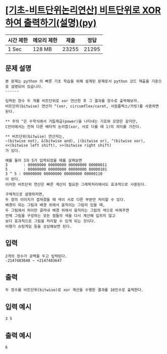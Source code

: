 # [[기초-비트단위논리연산] 비트단위로 XOR 하여 출력하기(설명)(py)](https://codeup.kr/problem.php?id=6062)

| 시간 제한 | 메모리 제한 | 제출 | 정답 |
| --- | --- | --- | --- |
| 1 Sec | 128 MB | 23255 | 21295 |

## **문제 설명**

```
본 문제는 python 의 빠른 기초 학습을 위해 설계된 문제로서 python 코드 제출을 기준으로 설명되어 있습니다. 
------

입력된 정수 두 개를 비트단위로 xor 연산한 후 그 결과를 정수로 출력해보자.
비트단위(bitwise) 연산자 ^(xor, circumflex/caret, 서컴플렉스/카릿)를 사용하면 된다.

** 주의 ^은 수학식에서 거듭제곱(power)을 나타내는 기호와 모양은 같지만,
C언어에서는 전혀 다른 배타적 논리합(xor, 서로 다를 때 1)의 의미를 가진다.

** 비트단위(bitwise) 연산자는,
~(bitwise not), &(bitwise and), |(bitwise or), ^(bitwise xor),
<<(bitwise left shift), >>(bitwise right shift)
가 있다.

예를 들어 3과 5가 입력되었을 때를 살펴보면
3       : 00000000 00000000 00000000 00000011
5       : 00000000 00000000 00000000 00000101
3 ^ 5 : 00000000 00000000 00000000 00000110
이 된다.
이러한 비트단위 연산은 빠른 계산이 필요한 그래픽처리에서도 효과적으로 사용된다.

구체적으로 설명하자면,
두 장의 이미지가 겹쳐졌을 때 색이 서로 다른 부분만 처리할 수 있다.
배경이 되는 그림과 배경 위에서 움직이는 그림이 있을 때,
두 그림에서 차이만 골라내 배경 위에서 움직이는 그림의 색으로 바꿔주면
전체 그림을 구성하는 모든 점들의 색을 다시 계산해 입히지 않고
보다 효과적으로 그림을 처리할 수 있게 되는 것이다.
비행기 슈팅게임 등을 상상해보면 된다.
```

## 입력

```
2개의 정수가 공백을 두고 입력된다.
-2147483648 ~ +2147483647
```

## 출력

```
두 정수를 비트단위(bitwise)로 xor 계산을 수행한 결과를 10진수로 출력한다.
```

## 입력 예시

```
3 5
```

## 출력 예시

```
6
```
